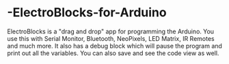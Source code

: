# -ElectroBlocks-for-Arduino
 ElectroBlocks is a "drag and drop" app for programming the Arduino. You use this with Serial Monitor, Bluetooth, NeoPixels, LED Matrix, IR Remotes and much more. It also has a debug block which will pause the program and print out all the variables.  You can also save and see the code view as well. 
